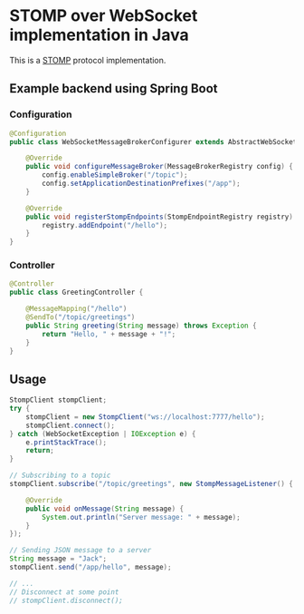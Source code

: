 # STOMP over WebSocket implementation in Java

This is a [STOMP](http://stomp.github.io/) protocol implementation.

## Example backend using Spring Boot

### Configuration

```java
@Configuration
public class WebSocketMessageBrokerConfigurer extends AbstractWebSocketMessageBrokerConfigurer {

	@Override
	public void configureMessageBroker(MessageBrokerRegistry config) {
		config.enableSimpleBroker("/topic");
		config.setApplicationDestinationPrefixes("/app");
	}

	@Override
	public void registerStompEndpoints(StompEndpointRegistry registry) {
		registry.addEndpoint("/hello");
	}
}
```

### Controller

```java
@Controller
public class GreetingController {

	@MessageMapping("/hello")
	@SendTo("/topic/greetings")
	public String greeting(String message) throws Exception {
		return "Hello, " + message + "!";
	}
}
```

## Usage

```java
StompClient stompClient;
try {
	stompClient = new StompClient("ws://localhost:7777/hello");
	stompClient.connect();
} catch (WebSocketException | IOException e) {
	e.printStackTrace();
	return;
}

// Subscribing to a topic
stompClient.subscribe("/topic/greetings", new StompMessageListener() {

	@Override
	public void onMessage(String message) {
		System.out.println("Server message: " + message);
	}
});

// Sending JSON message to a server
String message = "Jack";
stompClient.send("/app/hello", message);

// ...
// Disconnect at some point
// stompClient.disconnect();
```
